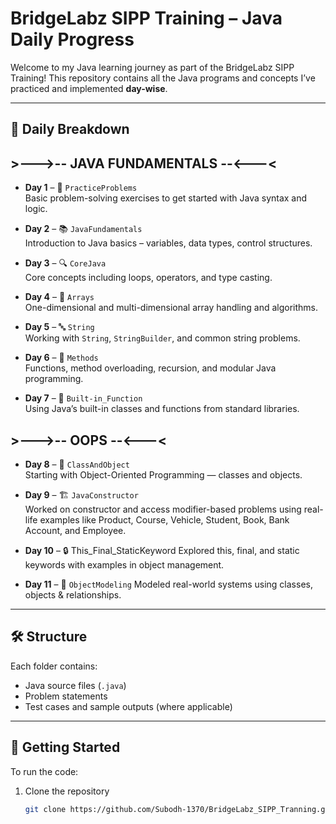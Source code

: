 
# BridgeLabz SIPP Training – Java Daily Progress

Welcome to my Java learning journey as part of the BridgeLabz SIPP Training! This repository contains all the Java programs and concepts I’ve practiced and implemented **day-wise**.

---

## 📅 Daily Breakdown

## >--->-- JAVA FUNDAMENTALS --<---<

- **Day 1** – 🧠 `PracticeProblems`  
  Basic problem-solving exercises to get started with Java syntax and logic.

- **Day 2** – 📚 `JavaFundamentals`  
  Introduction to Java basics – variables, data types, control structures.

- **Day 3** – 🔍 `CoreJava`  
  Core concepts including loops, operators, and type casting.

- **Day 4** – 🧮 `Arrays`  
  One-dimensional and multi-dimensional array handling and algorithms.

- **Day 5** – 🔤 `String`  
  Working with `String`, `StringBuilder`, and common string problems.

- **Day 6** – 🔁 `Methods`  
  Functions, method overloading, recursion, and modular Java programming.

- **Day 7** – 🧩 `Built-in_Function`  
  Using Java’s built-in classes and functions from standard libraries.
  
## >--->-- OOPS --<---<

- **Day 8** – 🧱 `ClassAndObject`  
  Starting with Object-Oriented Programming — classes and objects.

- **Day 9** – 🏗️ `JavaConstructor`  
  Worked on constructor and access modifier-based problems using real-life examples like Product, Course, Vehicle, Student, Book, Bank Account, and Employee.

- **Day 10** – 🔒 This_Final_StaticKeyword
  Explored this, final, and static keywords with examples in object management.

- **Day 11** – 🧩 `ObjectModeling`
  Modeled real-world systems using classes, objects & relationships.

---

## 🛠 Structure

Each folder contains:
- Java source files (`.java`)
- Problem statements
- Test cases and sample outputs (where applicable)

---

## 🚀 Getting Started

To run the code:
1. Clone the repository  
   ```bash
   git clone https://github.com/Subodh-1370/BridgeLabz_SIPP_Tranning.git
